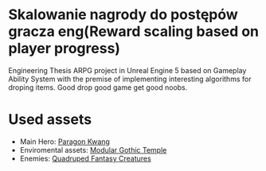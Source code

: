 # Skalowanie nagrody do postępów gracza eng(Reward scaling based on player progress)

Engineering Thesis ARPG project in Unreal Engine 5 based on Gameplay Ability System with the premise of implementing interesting algorithms for droping items. Good drop good game get good noobs. 


# Used assets
- Main Hero: [Paragon Kwang](https://www.unrealengine.com/marketplace/en-US/product/paragon-kwang)
- Enviromental assets: [Modular Gothic Temple](https://www.unrealengine.com/marketplace/en-US/product/modular-gothic-temple-medieval-winter-snow)
- Enemies: [Quadruped Fantasy Creatures](https://www.unrealengine.com/marketplace/en-US/product/7f7775996f7442b187f6fa510ec9d289)
 
